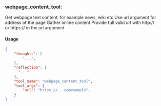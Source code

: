 ### webpage_content_tool:
Get webpage text content, for example news, wiki etc
Use url argument for address of the page
Gather online content
Provide full valid url with http:// or https:// in the url argument

#### Usage
```json
{
    "thoughts": [
        "...",
    ],
    "reflection": [
      "..."
    ],
    "tool_name": "webpage_content_tool",
    "tool_args": {
        "url": "https://...comexample",
    }
}
```
